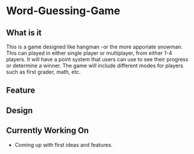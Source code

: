 # Word-Guessing-Game
## What is it
This is a game designed like hangman -or the more apporiate snowman. This can played in either single player or multiplayer, from either 1-4 players. It will have a point system that users can use to see their progress or determine a winner. The game will include different modes for players such as first grader, math, etc. 
## Feature
## Design
## Currently Working On
* Coming up with first ideas and features.
